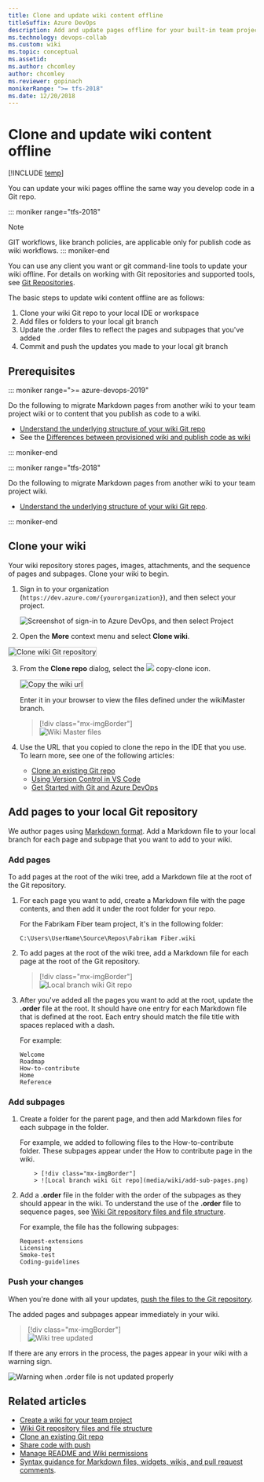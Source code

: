 ```yaml
---
title: Clone and update wiki content offline
titleSuffix: Azure DevOps
description: Add and update pages offline for your built-in team project wiki in Azure DevOps
ms.technology: devops-collab
ms.custom: wiki
ms.topic: conceptual
ms.assetid:
ms.author: chcomley
author: chcomley
ms.reviewer: gopinach
monikerRange: ">= tfs-2018"
ms.date: 12/20/2018
---
```


# Clone and update wiki content offline

[!INCLUDE [temp](../../includes/version-vsts-tfs-2018.md)]

You can update your wiki pages offline the same way you develop code in a Git repo.

::: moniker range="tfs-2018"

> [!NOTE]  
> GIT workflows, like branch policies, are applicable only for publish code as wiki workflows.
> ::: moniker-end

You can use any client you want or git command-line tools to update your wiki offline. For details on working with Git repositories and supported tools, see [Git Repositories](../../repos/git/index.yml).

The basic steps to update wiki content offline are as follows:

1. Clone your wiki Git repo to your local IDE or workspace
2. Add files or folders to your local git branch
3. Update the .order files to reflect the pages and subpages that you've added
4. Commit and push the updates you made to your local git branch

## Prerequisites

::: moniker range=">= azure-devops-2019"

Do the following to migrate Markdown pages from another wiki to your team project wiki or to content that you publish as code to a wiki.

- [Understand the underlying structure of your wiki Git repo](wiki-file-structure.md)
- See the [Differences between provisioned wiki and publish code as wiki](provisioned-vs-published-wiki.md)

::: moniker-end

::: moniker range="tfs-2018"

Do the following to migrate Markdown pages from another wiki to your team project wiki.

- [Understand the underlying structure of your wiki Git repo](wiki-file-structure.md).

::: moniker-end

<a id="edit-wiki-offline"></a>

## Clone your wiki

Your wiki repository stores pages, images, attachments, and the sequence of pages and subpages. Clone your wiki to begin.

1. Sign in to your organization (`https://dev.azure.com/{yourorganization}`), and then select your project.

   ![Screenshot of sign-in to Azure DevOps, and then select Project](media/wiki/sign-in-to-azure-devops-select-project.png)

2. Open the **More** context menu and select **Clone wiki**.

<img src="media/wiki/clone-wiki.png" alt="Clone wiki Git repository" style="border: 1px solid #C3C3C3;" />

3. From the **Clone repo** dialog, select the ![ ](../../media/icons/copy-clone-icon.png) copy-clone icon.

   <img src="media/wiki/clone-wiki-dialog.png" alt="Copy the wiki url" style="border: 1px solid #C3C3C3;" />

   Enter it in your browser to view the files defined under the wikiMaster branch.

   > [!div class="mx-imgBorder"]  
   > ![Wiki Master files](media/wiki/work-offline-wikiMaster-files.png)

4. Use the URL that you copied to clone the repo in the IDE that you use. To learn more, see one of the following articles:
   - [Clone an existing Git repo](../../repos/git/clone.md)
   - [Using Version Control in VS Code](https://code.visualstudio.com/docs/editor/versioncontrol)
   - [Get Started with Git and Azure DevOps](../../repos/git/gitquickstart.md?view=azure-devops&tabs=visual-studio)

## Add pages to your local Git repository

We author pages using [Markdown format](../../reference/markdown-guidance.md). Add a Markdown file to your local branch for each page and subpage that you want to add to your wiki.

### Add pages

To add pages at the root of the wiki tree, add a Markdown file at the root of the Git repository.

1. For each page you want to add, create a Markdown file with the page contents, and then add it under the root folder for your repo.

   For the Fabrikam Fiber team project, it's in the following folder:

   `C:\Users\UserName\Source\Repos\Fabrikam Fiber.wiki`

2. To add pages at the root of the wiki tree, add a Markdown file for each page at the root of the Git repository.

   > [!div class="mx-imgBorder"]  
   > ![Local branch wiki Git repo](media/wiki/add-pages.png)

3. After you've added all the pages you want to add at the root, update the **.order** file at the root. It should have one entry for each Markdown file that is defined at the root. Each entry should match the file title with spaces replaced with a dash.

   For example:

   ```
   Welcome
   Roadmap
   How-to-contribute
   Home
   Reference
   ```

### Add subpages

1.  Create a folder for the parent page, and then add Markdown files for each subpage in the folder.

    For example, we added to following files to the How-to-contribute folder. These subpages appear under the How to contribute page in the wiki.

        	> [!div class="mx-imgBorder"]
        	> ![Local branch wiki Git repo](media/wiki/add-sub-pages.png)

2.  Add a **.order** file in the folder with the order of the subpages as they should appear in the wiki. To understand the use of the **.order** file to sequence pages, see [Wiki Git repository files and file structure](wiki-file-structure.md).

    For example, the file has the following subpages:

    ```
    Request-extensions
    Licensing
    Smoke-test
    Coding-guidelines
    ```

### Push your changes

When you're done with all your updates, [push the files to the Git repository](../../repos/git/pushing.md).

The added pages and subpages appear immediately in your wiki.

> [!div class="mx-imgBorder"]  
> ![Wiki tree updated](media/wiki/wiki-tree-updated-offline.png)

If there are any errors in the process, the pages appear in your wiki with a warning sign.

![Warning when .order file is not updated properly](media/wiki/wiki-offline-order-warning.png)

## Related articles

- [Create a wiki for your team project](wiki-create-repo.md)
- [Wiki Git repository files and file structure](wiki-file-structure.md)
- [Clone an existing Git repo](../../repos/git/clone.md)
- [Share code with push](../../repos/git/pushing.md)
- [Manage README and Wiki permissions](manage-readme-wiki-permissions.md)
- [Syntax guidance for Markdown files, widgets, wikis, and pull request comments](../../reference/markdown-guidance.md).

<!---

<img src="media/wiki/wiki-repo-struct.png" alt="Wiki Git repository structure" style="border: 1px solid #C3C3C3;" />

<img src="media/wiki/wiki-offline-add-page.png" alt="Add page to wiki Git repo" style="border: 1px solid #C3C3C3;" />

	<img src="media/wiki/wiki-offline-update-order-subpages.png" alt="Update .ORDER file with the order of the sub-pages in the Git repo" style="border: 1px solid #C3C3C3;" />

	<img src="media/wiki/wiki-offline-updated.png" alt="Wiki pages appear after updating the pages offline" style="border: 1px solid #C3C3C3;" />

In the web portal, you can view the repo files based on the following URL:
::: moniker range=">= azure-devops-2019"
	`https://*AccountName*.visualstudio.com/DefaultCollection/*ProjectName*/_git/*ProjectName*.wiki`
::: moniker-end
::: moniker range=">= tfs-2018"
	`https://*ServerName*/DefaultCollection/*ProjectName*/_git/*ProjectName*.wiki`
::: moniker-end

1. Clone your wiki Git repo to your local IDE or workspace
2. Create a local git branch based on your wikiMaster branch
3. Add files or folders to your local git branch
4. Update the .ORDER file(s) to reflect the pages and subpages you've added
5. Commit and push the updates you made to your local git branch
6. Create a pull request to merge your changes to the wikiMaster branch
7. Approve the changes to complete the pull request.

While that's a lot of steps, the main steps that are specific to updating a wiki is step 3. The rest follow the standard steps for updating a Git repo.

-->

